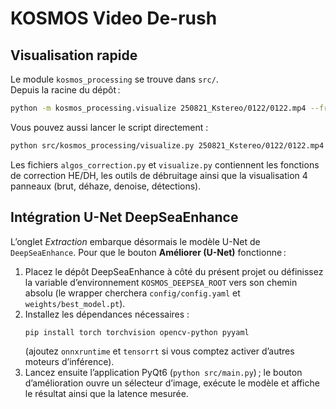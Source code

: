 # KOSMOS Video De-rush

## Visualisation rapide

Le module `kosmos_processing` se trouve dans `src/`.  
Depuis la racine du dépôt :

```bash
python -m kosmos_processing.visualize 250821_Kstereo/0122/0122.mp4 --frame 300
```

Vous pouvez aussi lancer le script directement :

```bash
python src/kosmos_processing/visualize.py 250821_Kstereo/0122/0122.mp4 --frame 300
```

Les fichiers `algos_correction.py` et `visualize.py` contiennent les fonctions de correction HE/DH, les outils de débruitage ainsi que la visualisation 4 panneaux (brut, déhaze, denoise, détections).

## Intégration U-Net DeepSeaEnhance

L’onglet *Extraction* embarque désormais le modèle U-Net de `DeepSeaEnhance`. Pour que le bouton **Améliorer (U-Net)** fonctionne :

1. Placez le dépôt DeepSeaEnhance à côté du présent projet ou définissez la variable d’environnement `KOSMOS_DEEPSEA_ROOT` vers son chemin absolu (le wrapper cherchera `config/config.yaml` et `weights/best_model.pt`).
2. Installez les dépendances nécessaires :
   ```bash
   pip install torch torchvision opencv-python pyyaml
   ```
   (ajoutez `onnxruntime` et `tensorrt` si vous comptez activer d’autres moteurs d’inférence).
3. Lancez ensuite l’application PyQt6 (`python src/main.py`) ; le bouton d’amélioration ouvre un sélecteur d’image, exécute le modèle et affiche le résultat ainsi que la latence mesurée.
